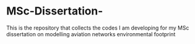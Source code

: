 # MSc-Dissertation-
This is the repository that collects the codes I am developing for my MSc dissertation on modelling aviation networks environmental footprint

